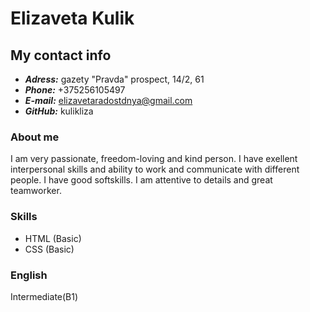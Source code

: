 # Elizaveta Kulik
## My contact info
* ***Adress:*** gazety "Pravda" prospect, 14/2, 61
* ***Phone:*** +375256105497
* ***E-mail:*** elizavetaradostdnya@gmail.com
* ***GitHub:*** kulikliza
### About me
I am very passionate, freedom-loving and kind person. I have exellent interpersonal skills and ability to work and communicate with different people.
I have good softskills. I am attentive to details and great teamworker.
### Skills
* HTML (Basic)
* CSS (Basic)
### English
Intermediate(B1)

